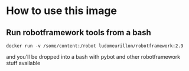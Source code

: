 # How to use this image

## Run robotframework tools from a bash
	
	docker run -v /some/content:/robot ludomeurillon/robotframework:2.9

and you'll be dropped into a bash with pybot and other robotframework stuff available